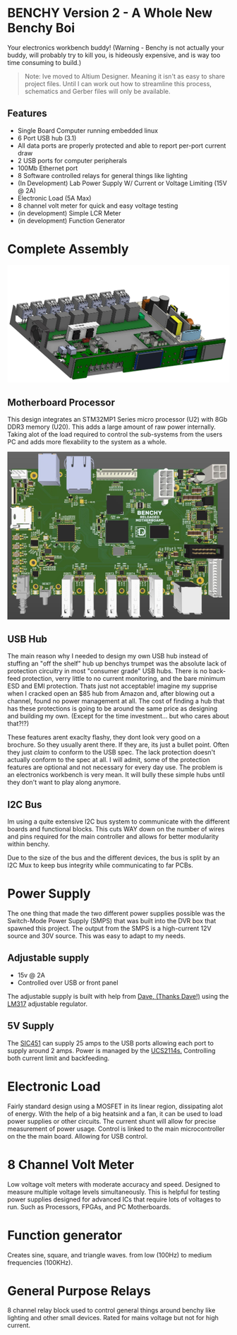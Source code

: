 # BENCHY Version 2 - A Whole New Benchy Boi

Your electronics workbench buddy! (Warning - Benchy is not actually your buddy, will probably try to kill you, is hideously expensive, and is way too time consuming to build.)

> Note: Ive moved to Altium Designer. Meaning it isn't as easy to share project files. Until I can work out how to streamline this process, schematics and Gerber files will only be available.

## Features

- Single Board Computer running embedded linux
- 6 Port USB hub (3.1)
- All data ports are properly protected and able to report per-port current draw
- 2 USB ports for computer peripherals
- 100Mb Ethernet port
- 8 Software controlled relays for general things like lighting
- (In Development) Lab Power Supply W/ Current or Voltage Limiting (15V @ 2A)
- Electronic Load (5A Max)
- 8 channel volt meter for quick and easy voltage testing
- (in development) Simple LCR Meter
- (in development) Function Generator

# Complete Assembly

![Assembly Render](./Docs/Renders/Version2/Benchy-Side1.JPG)

## Motherboard Processor

This design integrates an STM32MP1 Series micro processor (U2) with 8Gb DDR3 memory (U20). This adds a large amount of raw power internally. Taking alot of the load required to control the sub-systems from the users PC and adds more flexability to the system as a whole.

![MB Render](./Docs/Renders/Version2/BenchyMotherboard-Top1.JPG)

## USB Hub

The main reason why I needed to design my own USB hub instead of stuffing an "off the shelf" hub up benchys trumpet was the absolute lack of protection circuitry in most "consumer grade" USB hubs. There is no back-feed protection, verry little to no current monitoring, and the bare minimum ESD and EMI protection. Thats just not acceptable! imagine my supprise when I cracked open an $85 hub from Amazon and, after blowing out a channel, found no power management at all. The cost of finding a hub that has these protections is going to be around the same price as designing and building my own. (Except for the time investment... but who cares about that?!?)

These features arent exaclty flashy, they dont look very good on a brochure. So they usually arent there. If they are, its just a bullet point. Often they just _claim_ to conform to the USB spec. The lack protection doesn't actually conform to the spec at all. I will admit, some of the protection features are optional and not necessary for every day use. The problem is an electronics workbench is very mean. It will bully these simple hubs until they don't want to play along anymore.

## I2C Bus

Im using a quite extensive I2C bus system to communicate with the different boards and functional blocks. This cuts WAY down on the number of wires and pins required for the main controller and allows for better modularity within benchy.

Due to the size of the bus and the different devices, the bus is split by an I2C Mux to keep bus integrity while communicating to far PCBs.

# Power Supply

The one thing that made the two different power supplies possible was the Switch-Mode Power Supply (SMPS) that was built into the DVR box that spawned this project. The output from the SMPS is a high-current 12V source and 30V source. This was easy to adapt to my needs.

## Adjustable supply

- 15v @ 2A
- Controlled over USB or front panel

The adjustable supply is built with help from [Dave, (Thanks Dave!)](https://www.youtube.com/watch?v=CIGjActDeoM&list=PLBF35875F73B5C9B5&index=1&ab_channel=EEVblog) using the [LM317](https://rocelec.widen.net/view/pdf/mlzstqhekh/slvs044x.pdf?t.download=true&u=5oefqw) adjustable regulator.

## 5V Supply

The [SIC451](https://www.vishay.com/docs/77863/sic450_sic451_sic453.pdf) can supply 25 amps to the USB ports allowing each port to supply around 2 amps. Power is managed by the [UCS2114s.](https://ww1.microchip.com/downloads/aemDocuments/documents/APID/ProductDocuments/DataSheets/UCS2114-Data-Sheet-20005743B.pdf) Controlling both current limit and backfeeding.

# Electronic Load

Fairly standard design using a MOSFET in its linear region, dissipating alot of energy. With the help of a big heatsink and a fan, it can be used to load power supplies or other circuits. The current shunt will allow for precise measurement of power usage. Control is linked to the main microcontroller on the the main board. Allowing for USB control.

# 8 Channel Volt Meter

Low voltage volt meters with moderate accuracy and speed. Designed to measure multiple voltage levels simultaneously. This is helpful for testing power supplies designed for advanced ICs that require lots of voltages to run. Such as Processors, FPGAs, and PC Motherboards.

# Function generator

Creates sine, square, and triangle waves. from low (100Hz) to medium frequencies (100KHz).

# General Purpose Relays

8 channel relay block used to control general things around benchy like lighting and other small devices. Rated for mains voltage but not for high current.